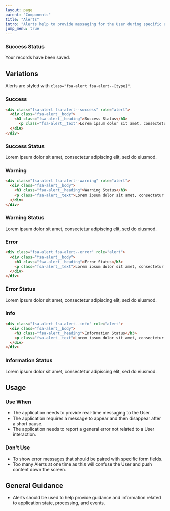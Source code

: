 ```yaml
---
layout: page
parent: "Components"
title: "Alerts"
intro: "Alerts help to provide messaging for the User during specific actions or events."
jump_menu: true
---
```


<div class="fsa-alert fsa-alert--success" role="alert">
  <div class="fsa-alert__body">
    <h3 class="fsa-alert__heading">Success Status</h3>
      <p class="fsa-alert__text">Your records have been saved.</p>
  </div>
</div>

## Variations

Alerts are styled with `class="fsa-alert fsa-alert--[type]"`.

### Success

```html
<div class="fsa-alert fsa-alert--success" role="alert">
  <div class="fsa-alert__body">
    <h3 class="fsa-alert__heading">Success Status</h3>
      <p class="fsa-alert__text">Lorem ipsum dolor sit amet, consectetur adipiscing elit, sed do eiusmod.</p>
  </div>
</div>
```
<div class="ds-preview">
  <div class="fsa-alert fsa-alert--success" role="alert">
    <div class="fsa-alert__body">
      <h3 class="fsa-alert__heading">Success Status</h3>
        <p class="fsa-alert__text">Lorem ipsum dolor sit amet, consectetur adipiscing elit, sed do eiusmod.</p>
    </div>
  </div>
</div>

### Warning

```html
<div class="fsa-alert fsa-alert--warning" role="alert">
  <div class="fsa-alert__body">
    <h3 class="fsa-alert__heading">Warning Status</h3>
    <p class="fsa-alert__text">Lorem ipsum dolor sit amet, consectetur adipiscing elit, sed do eiusmod.</p>
  </div>
</div>
```
<div class="ds-preview">
  <div class="fsa-alert fsa-alert--warning" role="alert">
    <div class="fsa-alert__body">
      <h3 class="fsa-alert__heading">Warning Status</h3>
      <p class="fsa-alert__text">Lorem ipsum dolor sit amet, consectetur adipiscing elit, sed do eiusmod.</p>
    </div>
  </div>
</div>

### Error

```html
<div class="fsa-alert fsa-alert--error" role="alert">
  <div class="fsa-alert__body">
    <h3 class="fsa-alert__heading">Error Status</h3>
    <p class="fsa-alert__text">Lorem ipsum dolor sit amet, consectetur adipiscing elit, sed do eiusmod.</p>
  </div>
</div>
```
<div class="ds-preview">
  <div class="fsa-alert fsa-alert--error" role="alert">
    <div class="fsa-alert__body">
      <h3 class="fsa-alert__heading">Error Status</h3>
      <p class="fsa-alert__text">Lorem ipsum dolor sit amet, consectetur adipiscing elit, sed do eiusmod.</p>
    </div>
  </div>
</div>

### Info

```html
<div class="fsa-alert fsa-alert--info" role="alert">
  <div class="fsa-alert__body">
    <h3 class="fsa-alert__heading">Information Status</h3>
    <p class="fsa-alert__text">Lorem ipsum dolor sit amet, consectetur adipiscing elit, sed do eiusmod.</p>
  </div>
</div>
```
<div class="ds-preview">
  <div class="fsa-alert fsa-alert--info" role="alert">
    <div class="fsa-alert__body">
      <h3 class="fsa-alert__heading">Information Status</h3>
      <p class="fsa-alert__text">Lorem ipsum dolor sit amet, consectetur adipiscing elit, sed do eiusmod.</p>
    </div>
  </div>
</div>

## Usage

### Use When

* The application needs to provide real-time messaging to the User.
* The application requires a message to appear and then disappear after a short pause.
* The application needs to report a general error not related to a User interaction.

### Don't Use

* To show error messages that should be paired with specific form fields.
* Too many Alerts at one time as this will confuse the User and push content down the screen.

## General Guidance

* Alerts should be used to help provide guidance and information related to application state, processing, and events.
